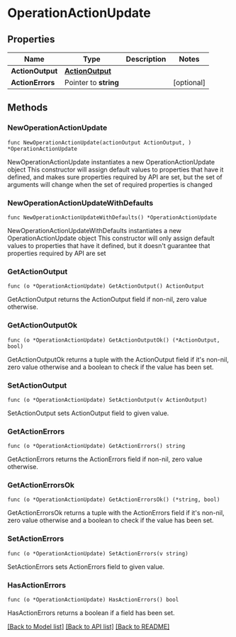 # OperationActionUpdate

## Properties

Name | Type | Description | Notes
------------ | ------------- | ------------- | -------------
**ActionOutput** | [**ActionOutput**](ActionOutput.md) |  | 
**ActionErrors** | Pointer to **string** |  | [optional] 

## Methods

### NewOperationActionUpdate

`func NewOperationActionUpdate(actionOutput ActionOutput, ) *OperationActionUpdate`

NewOperationActionUpdate instantiates a new OperationActionUpdate object
This constructor will assign default values to properties that have it defined,
and makes sure properties required by API are set, but the set of arguments
will change when the set of required properties is changed

### NewOperationActionUpdateWithDefaults

`func NewOperationActionUpdateWithDefaults() *OperationActionUpdate`

NewOperationActionUpdateWithDefaults instantiates a new OperationActionUpdate object
This constructor will only assign default values to properties that have it defined,
but it doesn't guarantee that properties required by API are set

### GetActionOutput

`func (o *OperationActionUpdate) GetActionOutput() ActionOutput`

GetActionOutput returns the ActionOutput field if non-nil, zero value otherwise.

### GetActionOutputOk

`func (o *OperationActionUpdate) GetActionOutputOk() (*ActionOutput, bool)`

GetActionOutputOk returns a tuple with the ActionOutput field if it's non-nil, zero value otherwise
and a boolean to check if the value has been set.

### SetActionOutput

`func (o *OperationActionUpdate) SetActionOutput(v ActionOutput)`

SetActionOutput sets ActionOutput field to given value.


### GetActionErrors

`func (o *OperationActionUpdate) GetActionErrors() string`

GetActionErrors returns the ActionErrors field if non-nil, zero value otherwise.

### GetActionErrorsOk

`func (o *OperationActionUpdate) GetActionErrorsOk() (*string, bool)`

GetActionErrorsOk returns a tuple with the ActionErrors field if it's non-nil, zero value otherwise
and a boolean to check if the value has been set.

### SetActionErrors

`func (o *OperationActionUpdate) SetActionErrors(v string)`

SetActionErrors sets ActionErrors field to given value.

### HasActionErrors

`func (o *OperationActionUpdate) HasActionErrors() bool`

HasActionErrors returns a boolean if a field has been set.


[[Back to Model list]](../README.md#documentation-for-models) [[Back to API list]](../README.md#documentation-for-api-endpoints) [[Back to README]](../README.md)


